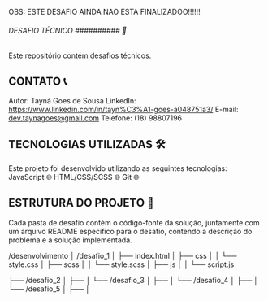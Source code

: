 OBS: ESTE DESAFIO AINDA NAO ESTA FINALIZADOO!!!!!!
###### DESAFIO TÉCNICO ########## 🚀


Este repositório contém desafios técnicos.

## CONTATO 📞
Autor: Tayná Goes de Sousa
LinkedIn: https://www.linkedin.com/in/tayn%C3%A1-goes-a048751a3/
E-mail: dev.taynagoes@gmail.com
Telefone: (18) 98807196

## TECNOLOGIAS UTILIZADAS 🛠️
Este projeto foi desenvolvido utilizando as seguintes tecnologias:
JavaScript 🌐
HTML/CSS/SCSS 🌐
Git 🌐

## ESTRUTURA DO PROJETO 📂
Cada pasta de desafio contém o código-fonte da solução, juntamente com um arquivo README específico para o desafio, contendo a descrição do problema e a solução implementada.

/desenvolvimento
│
/desafio_1
│   ├── index.html
│   ├── css
│   │   └── style.css
│   ├── scss
│   │   └── style.scss
│   ├── js
│   │   └── script.js


├── /desafio_2
│   ├── 
│
└── /desafio_3
│   ├── 
│
└── /desafio_4
│   ├── 
│
└── /desafio_5
│   ├── 
│